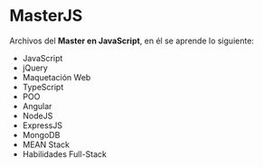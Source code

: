 # MasterJS
Archivos del **Master en JavaScript**, en él se aprende lo siguiente:
* JavaScript
* jQuery
* Maquetación Web
* TypeScript
* POO
* Angular
* NodeJS
* ExpressJS
* MongoDB
* MEAN Stack
* Habilidades Full-Stack
